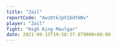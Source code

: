 ```yaml
---
title: "Zail"
reportCode: "AwzDtkJpV16dYmNv"
player: "Zail"
fight: "High King Maulgar"
date: 2021-09-15T19:58:37.879000+00:00
---
```

